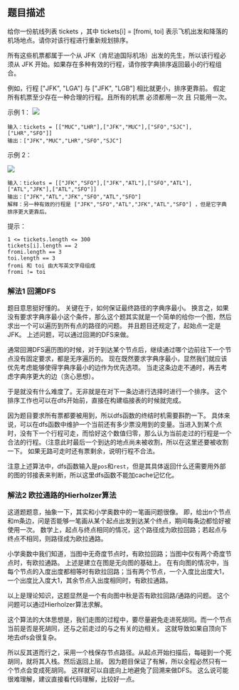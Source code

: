 ## 题目描述
给你一份航线列表 tickets ，其中 tickets[i] = [fromi, toi] 表示飞机出发和降落的机场地点。请你对该行程进行重新规划排序。

所有这些机票都属于一个从 JFK（肯尼迪国际机场）出发的先生，所以该行程必须从 JFK 开始。如果存在多种有效的行程，请你按字典排序返回最小的行程组合。

例如，行程 ["JFK", "LGA"] 与 ["JFK", "LGB"] 相比就更小，排序更靠前。
假定所有机票至少存在一种合理的行程。且所有的机票 必须都用一次 且 只能用一次。

示例 1：
![](https://assets.leetcode.com/uploads/2021/03/14/itinerary1-graph.jpg)
```
输入：tickets = [["MUC","LHR"],["JFK","MUC"],["SFO","SJC"],["LHR","SFO"]]
输出：["JFK","MUC","LHR","SFO","SJC"]
```
示例 2：

![](https://assets.leetcode.com/uploads/2021/03/14/itinerary2-graph.jpg)
```
输入：tickets = [["JFK","SFO"],["JFK","ATL"],["SFO","ATL"],["ATL","JFK"],["ATL","SFO"]]
输出：["JFK","ATL","JFK","SFO","ATL","SFO"]
解释：另一种有效的行程是 ["JFK","SFO","ATL","JFK","ATL","SFO"] ，但是它字典排序更大更靠后。
```

提示：
```
1 <= tickets.length <= 300
tickets[i].length == 2
fromi.length == 3
toi.length == 3
fromi 和 toi 由大写英文字母组成
fromi != toi
```

### 解法1 回溯DFS
题目意思挺好懂的。
关键在于，如何保证最终路径的字典序最小。
换言之，如果没有要求字典序最小这个条件，那么这个题其实就是一个简单的给你一个图，然后求出一个可以遍历到所有点的路径的问题。
并且题目还规定了，起始点一定是JFK。
上述问题，可以通过回溯的DFS来做。

通常回溯DFS遍历图的时候，对于到达某个节点后，继续通过哪个边前往下一个节点没有固定要求，都是无序遍历的。
现在既然要求字典序最小，显然我们就应该优先考虑能够使得字典序最小的边作为优先选项。
当走这条边走不通时，再去考虑字典序更大的边（贪心思想）。

于是就没有什么难度了。无非就是在对下一条边进行选择时进行一个排序。
这个排序工作也可以在dfs开始前，直接在构建临接表的时候就完成。

因为题目要求所有票都要被用到，所以dfs函数的终结时机需要斟酌一下。
具体来说，可以在dfs函数中维护一个当前还有多少票没用到的变量。当进入到某个点时，没有下一个行程可走，而恰好这个数值归零，那么认为当前走过的行程是一个
合法的行程。（注意此时最后一个到达的地点尚未被收割，所以在这里还要被收割一下。
如果无路可走时还有票剩余，说明行程不合法。

注意上述算法中，dfs函数输入是`pos`和`rest`，但是其具体返回什么还需要用外部的图的邻接表来判断，所以这里dfs函数不能加cache记忆化。

### 解法2 欧拉通路的Hierholzer算法
这道题题意，抽象一下，其实和小学奥数中的一笔画问题很像。
即，给出n个节点和m条边，问是否能够一笔画从某个起点出发到达某个终点，期间每条边都恰好被使用一次。
数学上，起点与终点相同的情况，这个路径成为欧拉回路；若起点与终点不相同，则路径成为欧拉通路。

小学奥数中我们知道，当图中无奇度节点时，有欧拉回路；当图中仅有两个奇度节点时，有欧拉通路。
上述是建立在图是无向图的基础上。
在有向图的情况中，当每个节点的入度出度都相等时有欧拉回路；当有两个节点，一个入度比出度大1，一个出度比入度大1，其余节点入出度相同时，有欧拉通路。

以上是理论知识，这题显然是一个有向图中秋是否有欧拉回路/通路的问题。
这个问题可以通过Hierholzer算法求解。

这个算法的大体思想是，我们走图的过程中，要尽量避免走进死胡同。而一个节点当前是否是死胡同，还与之前走过的与之有关的边相关。
这就导致如果自顶向下地去dfs会很复杂。

所以反其道而行之，采用一个栈保存节点路径。从起点开始扫描后，每碰到一个死胡同，就将其入栈。然后返回上层。
因为题目保证了有解，所以全程必然只有一个节点会变成死胡同。
这样就可以自底向上地避免了回溯来做DFS。
这么说可能很难理解，建议直接看代码理解，比较好一点。